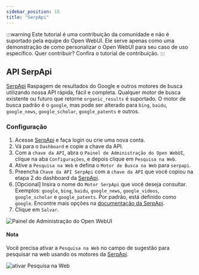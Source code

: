 ```yaml
---
sidebar_position: 15
title: "SerpApi"
---
```


:::warning
Este tutorial é uma contribuição da comunidade e não é suportado pela equipe do Open WebUI. Ele serve apenas como uma demonstração de como personalizar o Open WebUI para seu caso de uso específico. Quer contribuir? Confira o tutorial de contribuição.
:::

## API SerpApi

[SerpApi](https://serpapi.com/) Raspagem de resultados do Google e outros motores de busca utilizando nossa API rápida, fácil e completa. Qualquer motor de busca existente ou futuro que retorne `organic_results` é suportado. O motor de busca padrão é o `google`, mas pode ser alterado para `bing`, `baidu`, `google_news`, `google_scholar`, `google_patents` e outros.

### Configuração

1. Acesse [SerpApi](https://serpapi.com/) e faça login ou crie uma nova conta.
2. Vá para o `Dashboard` e copie a chave da API.
3. Com a `chave da API`, abra o `Painel de Administração do Open WebUI`, clique na aba `Configurações`, e depois clique em `Pesquisa na Web`. 
4. Ative a `Pesquisa na Web` e defina o `Motor de Busca na Web` para `serpapi`.
5. Preencha `Chave da API SerpApi` com a `chave da API` que você copiou na etapa 2 do dashboard da [SerpApi](https://serpapi.com/).
6. [Opcional] Insira o nome do `Motor SerpApi` que você deseja consultar. Exemplos: `google`, `bing`, `baidu`, `google_news`, `google_videos`, `google_scholar` e `google_patents`. Por padrão, está definido como `google`. Encontre mais opções na [documentação da SerpApi](https://serpapi.com/dashboard).
7. Clique em `Salvar`.

![Painel de Administração do Open WebUI](/images/tutorial_serpapi_search.png)

#### Nota

Você precisa ativar a `Pesquisa na Web` no campo de sugestão para pesquisar na web usando os motores da [SerpApi](https://serpapi.com/).

![ativar Pesquisa na Web](/images/enable_web_search.png)
